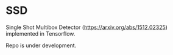 # SSD
Single Shot Multibox Detector (https://arxiv.org/abs/1512.02325) implemented in Tensorflow.

Repo is under development.
